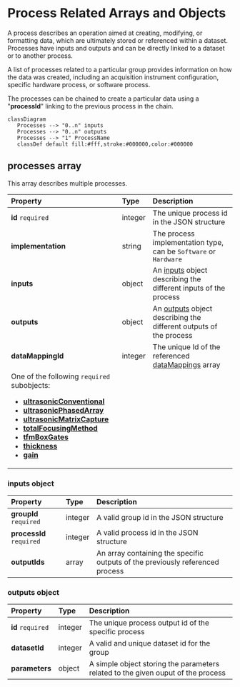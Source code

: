 # Process Related Arrays and Objects

A process describes an operation aimed at creating, modifying, or formatting data, which are ultimately stored or referenced within a dataset. Processes have inputs and outputs and can be directly linked to a dataset or to another process.

A list of processes related to a particular group provides information on how the data was created, including an acquisition instrument configuration, specific hardware process, or software process.

The processes can be chained to create a particular data using a "**processId**" linking to the previous process in the chain. 

``` mermaid
classDiagram
   Processes --> "0..n" inputs
   Processes --> "0..n" outputs
   Processes --> "1" ProcessName
   classDef default fill:#fff,stroke:#000000,color:#000000
```

## **processes** array

This array describes multiple processes.

| Property           | Type    | Description                                                                                          |
| :----------------- | :------ | :--------------------------------------------------------------------------------------------------- |
| **id** `required`  | integer | The unique process id in the JSON structure                                                          |
| **implementation** | string  | The process implementation type, can be `Software` or `Hardware`                                     |
| **inputs**         | object  | An [inputs](#inputs-object) object describing the different inputs of the process                    |
| **outputs**        | object  | An [outputs](#outputs-object) object describing the different outputs of the process                 |
| **dataMappingId**  | integer | The unique Id of the referenced [dataMappings](../../data-mappings.md#datamappings-array) array |
| One of the following  <code>required</code> subobjects: <ul><li><b><a href="./ultrasonicConventional">ultrasonicConventional</a></b></li><li><b><a href="./ultrasonicPhasedArray">ultrasonicPhasedArray</a></b></li><li><b><a href="./ultrasonicMatrixCapture">ultrasonicMatrixCapture</a></b></li><li><b><a href="./totalFocusingMethod">totalFocusingMethod</a></b></li><li><b><a href="./tfmBoxGates">tfmBoxGates</a></b></li><li><b><a href="./thickness">thickness</a></b></li><li><b><a href="./gain">gain</a></b></li></ul> |         |      |                                                              |


### **inputs** object

| Property                 | Type    | Description                                                                   |
| :----------------------- | :------ | :---------------------------------------------------------------------------- |
| **groupId** `required`   | integer | A valid group id in the JSON structure                                        |
| **processId** `required` | integer | A valid process id in the JSON structure                                      |
| **outputIds**            | array   | An array containing the specific outputs of the previously referenced process |


### **outputs** object

| Property          | Type    | Description                                                                      |
| :---------------- | :------ | :------------------------------------------------------------------------------- |
| **id** `required` | integer | The unique process output id of the specific process                             |
| **datasetId**     | integer | A valid and unique dataset id for the group                                      |
| **parameters**    | object  | A simple object storing the parameters related to the given ouput of the process |


